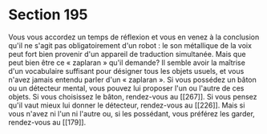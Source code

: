 # Section 195

Vous vous accordez un temps de réflexion et vous en venez à la conclusion qu'il ne s'agit pas obligatoirement d'un robot : le son métallique de la voix peut fort bien provenir d'un appareil de traduction simultanée. Mais que peut bien être ce « zaplaran » qu'il demande? Il semble avoir la maîtrise d'un vocabulaire suffisant pour désigner tous les objets usuels, et vous n'avez jamais entendu parler d'un « zaplaran ». Si vous possédez un bâton ou un détecteur mental, vous pouvez lui proposer l'un ou l'autre de ces objets. Si vous choisissez le bâton, rendez-vous au [[267]]. Si vous pensez qu'il vaut mieux lui donner le détecteur, rendez-vous au [[226]]. Mais si vous n'avez ni l'un ni l'autre ou, si les possédant, vous préférez les garder, rendez-vous au [[179]].